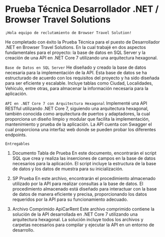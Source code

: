 # Prueba Técnica Desarrollador .NET / Browser Travel Solutions
`¡Hola equipo de reclutamiento de Browser Travel Solution!`

He completado con éxito la Prueba Técnica para el puesto de Desarrollador .NET en Browser Travel Solutions. En la cual trabajé en dos aspectos fundamentales para el proyecto: la base de datos en SQL Server y la creación de una API en .NET Core 7 utilizando una arquitectura hexagonal.

`Base de Datos en SQL Server`
He diseñado y creado la base de datos necesaria para la implementación de la API. Esta base de datos se ha estructurado de acuerdo con los requisitos del proyecto y ha sido diseñada para ser eficiente y escalable. Incluye tablas como Ciudad, Localidades, Vehiculo, entre otras, para almacenar la información necesaria para la aplicación.

`API en .NET Core 7 con Arquitectura Hexagonal`
Implementé una API RESTful utilizando .NET Core 7, siguiendo una arquitectura hexagonal, también conocida como arquitectura de puertos y adaptadores, la cual proporciona un diseño limpio y modular que facilita la implementación, mantenimiento y prueba de la aplicación. La API cuenta con Swagger el cual proporciona una interfaz web donde se pueden probar los diferentes endpoints.

`Entregables`
1. Documento Tabla de Prueba
En este documento, encontrarán el script SQL que crea y realiza las inserciones de campos en la base de datos necesarios para la aplicación. El script incluye la estructura de la base de datos y los datos de muestra para su inicialización.

2. SP Prueba
En este archivo, encontrarán el procedimiento almacenado utilizado por la API para realizar consultas a la base de datos. El procedimiento almacenado está diseñado para interactuar con la base de datos de manera eficiente y precisa, proporcionando los datos requeridos por la API para su funcionamiento adecuado.

3. Archivo Comprimido ApiCarRent
Este archivo comprimido contiene la solución de la API desarrollada en .NET Core 7 utilizando una arquitectura hexagonal. La solución incluye todos los archivos y carpetas necesarios para compilar y ejecutar la API en un entorno de desarrollo.

